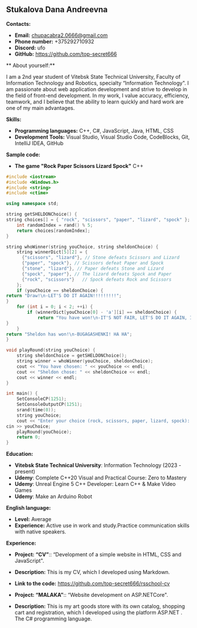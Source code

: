 ## Stukalova Dana Andreevna

**Contacts:**

* **Email:** chupacabra2.0666@gmail.com
* **Phone number:** +375292710932
* **Discord:** ufo
* **GitHub:** https://github.com/top-secret666

** About yourself:**

I am a 2nd year student of Vitebsk State Technical University, Faculty of Information Technology and Robotics, specialty “Information Technology". I am passionate about web application development and strive to develop in the field of front-end development. In my work, I value accuracy, efficiency, teamwork, and I believe that the ability to learn quickly and hard work are one of my main advantages.

**Skills:**

* **Programming languages:** C++, C#, JavaScript, Java, HTML, CSS
* **Development Tools:** Visual Studio, Visual Studio Code, CodeBlocks, Git, IntelliJ IDEA, GitHub 

**Sample code:**
* **The game "Rock Paper Scissors Lizard Spock"** C++
  
```cpp
#include <iostream>
#include <Windows.h>
#include <string>
#include <ctime>

using namespace std;

string getSHELDONChoice() {
string choices[] = { "rock", "scissors", "paper", "lizard", "spock" };
    int randomIndex = rand() % 5;
    return choices[randomIndex];
}

string whoWinner(string youChoice, string sheldonChoice) {
    string winnerDict[5][2] = {
      {"scissors", "lizard"}, // Stone defeats Scissors and Lizard
      {"paper", "spock"}, // Scissors defeat Paper and Spock
      {"stone", "lizard"}, // Paper defeats Stone and Lizard
      {"spock", "paper"}, // The lizard defeats Spock and Paper
      {"rock", "scissors"}   // Spock defeats Rock and Scissors
    };
    if (youChoice == sheldonChoice) {
return "Draw!\n-LET'S DO IT AGAIN!!!!!!!!!";
}
    for (int i = 0; i < 2; ++i) {
        if (winnerDict[youChoice[0] - 'a'][i] == sheldonChoice) {
            return "You have won!\n-IT'S NOT FAIR, LET'S DO IT AGAIN, I'LL BEAT YOU ANYWAY!!!!!";
}
    }
return "Sheldon has won!\n-BUGAGASHENKI! HA HA";
}

void playRound(string youChoice) {
    string sheldonChoice = getSHELDONChoice();
    string winner = whoWinner(youChoice, sheldonChoice);
    cout << "You have chosen: " << youChoice << endl;
    cout << "Sheldon chose: " << sheldonChoice << endl;
    cout << winner << endl;
}

int main() {
    SetConsoleCP(1251);
    SetConsoleOutputCP(1251);
    srand(time(0));
    string youChoice;
    cout << "Enter your choice (rock, scissors, paper, lizard, spock): ";
cin >> youChoice;
    playRound(youChoice);
    return 0;
}
```

**Education:**

* **Vitebsk State Technical University**: Information Technology (2023 - present)
* **Udemy**: Complete C++20 Visual and Practical Course: Zero to Mastery
* **Udemy**: Unreal Engine 5 C++ Developer: Learn C++ & Make Video Games
* **Udemy**: Make an Arduino Robot

**English language:**

* **Level:** Average
* **Experience:** Active use in work and study.Practice communication skills with native speakers.

**Experience:**

* **Project: “CV”**:: “Development of a simple website in HTML, CSS and JavaScript".
* **Description:** This is my CV, which I developed using Markdown.
* **Link to the code:** https://github.com/top-secret666/rsschool-cv
  
* **Project: “MALAKA”**:: “Website development on ASP.NETCore".
* **Description:** This is my art goods store with its own catalog, shopping cart and registration, which I developed using the platform ASP.NET . The C# programming language.